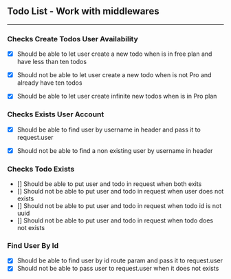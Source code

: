 ## Todo List - Work with middlewares

---


### Checks Create Todos User Availability

- [X] Should be able to let user create a new todo when is in free plan and have less than ten todos
- [X] Should not be able to let user create a new todo when is not Pro and already have ten todos
- [X] Should be able to let user create infinite new todos when is in Pro plan


### Checks Exists User Account

- [X] Should be able to find user by username in header and pass it to request.user
- [X] Should not be able to find a non existing user by username in header


### Checks Todo Exists

- [] Should be able to put user and todo in request when both exits
- [] Should not be able to put user and todo in request when user does not exists
- [] Should not be able to put user and todo in request when todo id is not uuid
- [] Should not be able to put user and todo in request when todo does not exists


### Find User By Id

- [X] Should be able to find user by id route param and pass it to request.user
- [X] Should not be able to pass user to request.user when it does not exists